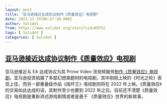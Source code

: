 ```yaml
---
layout: post
title: "亚马逊接近达成协议制作《质量效应》电视剧"
date: 2021-11-25T06:27:20.000Z
author: Solidot
from: https://www.solidot.org/story?sid=69752
tags: [ Solidot ]
categories: [ Solidot ]
---
```

<!--1637821640000-->
[亚马逊接近达成协议制作《质量效应》电视剧](https://www.solidot.org/story?sid=69752)
------

<div>
亚马逊接近与 EA 达成协议为其 Prime Video 流视频服务<a href="https://arstechnica.com/gaming/2021/11/amazon-is-nearing-a-deal-to-make-a-mass-effect-tv-series/" target="_blank">制作《质量效应》电视剧</a>。亚马逊投资拍摄了多部幻想类题材的电视剧，其中刚刚上映的《时光之轮》表现上佳，而另一部重量级作品《指环王》电视剧则将在 2022 年上映。《质量效应》的交易如此达成的话，其制作至少也要到 2022 年之后。目前还不清楚《质量效应》电视剧是重新讲述游戏剧情或者是基于 《质量效应》世界的新故事。
</div>
